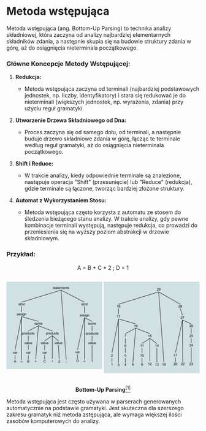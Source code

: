 # Metoda wstępująca

Metoda wstępująca (ang. Bottom-Up Parsing) to technika analizy składniowej, która zaczyna od analizy najbardziej elementarnych składników zdania, a następnie skupia się na budowie struktury zdania w górę, aż do osiągnięcia nieterminala początkowego.

### Główne Koncepcje Metody Wstępującej:

1. **Redukcja:**

   - Metoda wstępująca zaczyna od terminali (najbardziej podstawowych jednostek, np. liczby, identyfikatory) i stara się redukować je do nieterminali (większych jednostek, np. wyrażenia, zdania) przy użyciu reguł gramatyki.

2. **Utworzenie Drzewa Składniowego od Dna:**

   - Proces zaczyna się od samego dołu, od terminali, a następnie buduje drzewo składniowe zdania w górę, łącząc te terminale według reguł gramatyki, aż do osiągnięcia nieterminala początkowego.

3. **Shift i Reduce:**

   - W trakcie analizy, kiedy odpowiednie terminale są znalezione, następuje operacja "Shift" (przesunięcie) lub "Reduce" (redukcja), gdzie terminale są łączone, tworząc bardziej złożone struktury.

4. **Automat z Wykorzystaniem Stosu:**
   - Metoda wstępująca często korzysta z automatu ze stosem do śledzenia bieżącego stanu analizy. W trakcie analizy, gdy pewne kombinacje terminali występują, następuje redukcja, co prowadzi do przeniesienia się na wyższy poziom abstrakcji w drzewie składniowym.

### Przykład:
<p align="center">
  A = B + C * 2 ; D = 1
</p>

<div style="display: flex; ">
<p > 
  <img src="parse_tree.png" style="max-height: 100%;"/>
</p>
&nbsp;
<p > 
  <img src="bottom_up.png" style="max-height: 100%"/>
</p>
</div>

<p align="center">
  <b>Bottom-Up Parsing</b><a href="https://en.wikipedia.org/wiki/Bottom-up_parsing"><sup>[1]</sup></a>
</p>

Metoda wstępująca jest często używana w parserach generowanych automatycznie na podstawie gramatyki. Jest skuteczna dla szerszego zakresu gramatyk niż metoda zstępująca, ale wymaga większej ilości zasobów komputerowych do analizy.
